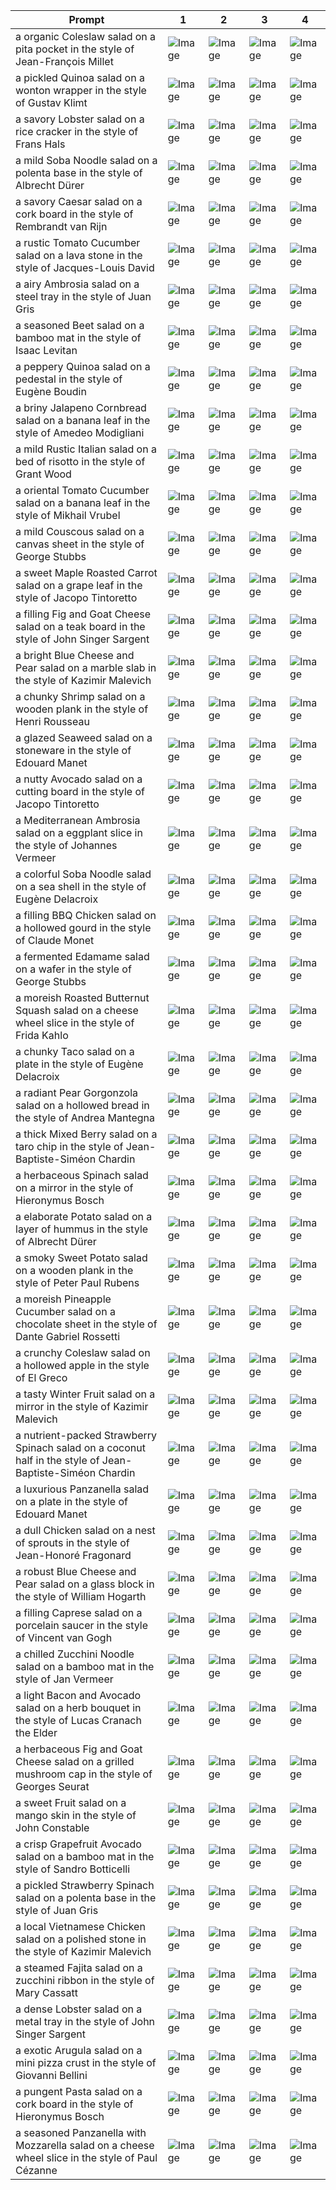 | Prompt | 1 | 2 | 3 | 4 |
|-|-|-|-|-|
| a organic Coleslaw salad on a pita pocket in the style of Jean-François Millet | ![Image](https://salad-benchmark-public-assets.s3.us-east-2.amazonaws.com/sdxl/ebe10ad3-a18a-4c9f-9691-a8e59f16d635-0.jpg) | ![Image](https://salad-benchmark-public-assets.s3.us-east-2.amazonaws.com/sdxl/ebe10ad3-a18a-4c9f-9691-a8e59f16d635-1.jpg) | ![Image](https://salad-benchmark-public-assets.s3.us-east-2.amazonaws.com/sdxl/ebe10ad3-a18a-4c9f-9691-a8e59f16d635-2.jpg) | ![Image](https://salad-benchmark-public-assets.s3.us-east-2.amazonaws.com/sdxl/ebe10ad3-a18a-4c9f-9691-a8e59f16d635-3.jpg) |
| a pickled Quinoa salad on a wonton wrapper in the style of Gustav Klimt | ![Image](https://salad-benchmark-public-assets.s3.us-east-2.amazonaws.com/sdxl/a309d0b1-b247-4973-a7a9-dca9e2b5b23f-0.jpg) | ![Image](https://salad-benchmark-public-assets.s3.us-east-2.amazonaws.com/sdxl/a309d0b1-b247-4973-a7a9-dca9e2b5b23f-1.jpg) | ![Image](https://salad-benchmark-public-assets.s3.us-east-2.amazonaws.com/sdxl/a309d0b1-b247-4973-a7a9-dca9e2b5b23f-2.jpg) | ![Image](https://salad-benchmark-public-assets.s3.us-east-2.amazonaws.com/sdxl/a309d0b1-b247-4973-a7a9-dca9e2b5b23f-3.jpg) |
| a savory Lobster salad on a rice cracker in the style of Frans Hals | ![Image](https://salad-benchmark-public-assets.s3.us-east-2.amazonaws.com/sdxl/424c43aa-75b1-4467-b159-5177fe1448a1-0.jpg) | ![Image](https://salad-benchmark-public-assets.s3.us-east-2.amazonaws.com/sdxl/424c43aa-75b1-4467-b159-5177fe1448a1-1.jpg) | ![Image](https://salad-benchmark-public-assets.s3.us-east-2.amazonaws.com/sdxl/424c43aa-75b1-4467-b159-5177fe1448a1-2.jpg) | ![Image](https://salad-benchmark-public-assets.s3.us-east-2.amazonaws.com/sdxl/424c43aa-75b1-4467-b159-5177fe1448a1-3.jpg) |
| a mild Soba Noodle salad on a polenta base in the style of Albrecht Dürer | ![Image](https://salad-benchmark-public-assets.s3.us-east-2.amazonaws.com/sdxl/b43d3483-fa78-4dbb-8f8b-c5f6e0e6de32-0.jpg) | ![Image](https://salad-benchmark-public-assets.s3.us-east-2.amazonaws.com/sdxl/b43d3483-fa78-4dbb-8f8b-c5f6e0e6de32-1.jpg) | ![Image](https://salad-benchmark-public-assets.s3.us-east-2.amazonaws.com/sdxl/b43d3483-fa78-4dbb-8f8b-c5f6e0e6de32-2.jpg) | ![Image](https://salad-benchmark-public-assets.s3.us-east-2.amazonaws.com/sdxl/b43d3483-fa78-4dbb-8f8b-c5f6e0e6de32-3.jpg) |
| a savory Caesar salad on a cork board in the style of Rembrandt van Rijn | ![Image](https://salad-benchmark-public-assets.s3.us-east-2.amazonaws.com/sdxl/b547860c-93a7-4134-940c-9c9d0fad2dd8-0.jpg) | ![Image](https://salad-benchmark-public-assets.s3.us-east-2.amazonaws.com/sdxl/b547860c-93a7-4134-940c-9c9d0fad2dd8-1.jpg) | ![Image](https://salad-benchmark-public-assets.s3.us-east-2.amazonaws.com/sdxl/b547860c-93a7-4134-940c-9c9d0fad2dd8-2.jpg) | ![Image](https://salad-benchmark-public-assets.s3.us-east-2.amazonaws.com/sdxl/b547860c-93a7-4134-940c-9c9d0fad2dd8-3.jpg) |
| a rustic Tomato Cucumber salad on a lava stone in the style of Jacques-Louis David | ![Image](https://salad-benchmark-public-assets.s3.us-east-2.amazonaws.com/sdxl/afefe105-b8af-432e-b67c-2ae9cbca72b8-0.jpg) | ![Image](https://salad-benchmark-public-assets.s3.us-east-2.amazonaws.com/sdxl/afefe105-b8af-432e-b67c-2ae9cbca72b8-1.jpg) | ![Image](https://salad-benchmark-public-assets.s3.us-east-2.amazonaws.com/sdxl/afefe105-b8af-432e-b67c-2ae9cbca72b8-2.jpg) | ![Image](https://salad-benchmark-public-assets.s3.us-east-2.amazonaws.com/sdxl/afefe105-b8af-432e-b67c-2ae9cbca72b8-3.jpg) |
| a airy Ambrosia salad on a steel tray in the style of Juan Gris | ![Image](https://salad-benchmark-public-assets.s3.us-east-2.amazonaws.com/sdxl/fa5f49c9-7e07-466a-87ce-d709ed3b4a85-0.jpg) | ![Image](https://salad-benchmark-public-assets.s3.us-east-2.amazonaws.com/sdxl/fa5f49c9-7e07-466a-87ce-d709ed3b4a85-1.jpg) | ![Image](https://salad-benchmark-public-assets.s3.us-east-2.amazonaws.com/sdxl/fa5f49c9-7e07-466a-87ce-d709ed3b4a85-2.jpg) | ![Image](https://salad-benchmark-public-assets.s3.us-east-2.amazonaws.com/sdxl/fa5f49c9-7e07-466a-87ce-d709ed3b4a85-3.jpg) |
| a seasoned Beet salad on a bamboo mat in the style of Isaac Levitan | ![Image](https://salad-benchmark-public-assets.s3.us-east-2.amazonaws.com/sdxl/a752077e-93ca-4a7d-ba08-55364cf0d362-0.jpg) | ![Image](https://salad-benchmark-public-assets.s3.us-east-2.amazonaws.com/sdxl/a752077e-93ca-4a7d-ba08-55364cf0d362-1.jpg) | ![Image](https://salad-benchmark-public-assets.s3.us-east-2.amazonaws.com/sdxl/a752077e-93ca-4a7d-ba08-55364cf0d362-2.jpg) | ![Image](https://salad-benchmark-public-assets.s3.us-east-2.amazonaws.com/sdxl/a752077e-93ca-4a7d-ba08-55364cf0d362-3.jpg) |
| a peppery Quinoa salad on a pedestal in the style of Eugène Boudin | ![Image](https://salad-benchmark-public-assets.s3.us-east-2.amazonaws.com/sdxl/9ece471c-1912-4e1b-a3ac-7773a8dd9625-0.jpg) | ![Image](https://salad-benchmark-public-assets.s3.us-east-2.amazonaws.com/sdxl/9ece471c-1912-4e1b-a3ac-7773a8dd9625-1.jpg) | ![Image](https://salad-benchmark-public-assets.s3.us-east-2.amazonaws.com/sdxl/9ece471c-1912-4e1b-a3ac-7773a8dd9625-2.jpg) | ![Image](https://salad-benchmark-public-assets.s3.us-east-2.amazonaws.com/sdxl/9ece471c-1912-4e1b-a3ac-7773a8dd9625-3.jpg) |
| a briny Jalapeno Cornbread salad on a banana leaf in the style of Amedeo Modigliani | ![Image](https://salad-benchmark-public-assets.s3.us-east-2.amazonaws.com/sdxl/d3295a39-6254-4d7d-9b51-dcf020508252-0.jpg) | ![Image](https://salad-benchmark-public-assets.s3.us-east-2.amazonaws.com/sdxl/d3295a39-6254-4d7d-9b51-dcf020508252-1.jpg) | ![Image](https://salad-benchmark-public-assets.s3.us-east-2.amazonaws.com/sdxl/d3295a39-6254-4d7d-9b51-dcf020508252-2.jpg) | ![Image](https://salad-benchmark-public-assets.s3.us-east-2.amazonaws.com/sdxl/d3295a39-6254-4d7d-9b51-dcf020508252-3.jpg) |
| a mild Rustic Italian salad on a bed of risotto in the style of Grant Wood | ![Image](https://salad-benchmark-public-assets.s3.us-east-2.amazonaws.com/sdxl/0a215613-389c-4bee-845f-10db7d1a8430-0.jpg) | ![Image](https://salad-benchmark-public-assets.s3.us-east-2.amazonaws.com/sdxl/0a215613-389c-4bee-845f-10db7d1a8430-1.jpg) | ![Image](https://salad-benchmark-public-assets.s3.us-east-2.amazonaws.com/sdxl/0a215613-389c-4bee-845f-10db7d1a8430-2.jpg) | ![Image](https://salad-benchmark-public-assets.s3.us-east-2.amazonaws.com/sdxl/0a215613-389c-4bee-845f-10db7d1a8430-3.jpg) |
| a oriental Tomato Cucumber salad on a banana leaf in the style of Mikhail Vrubel | ![Image](https://salad-benchmark-public-assets.s3.us-east-2.amazonaws.com/sdxl/c2bb8720-1381-4517-9fce-e92e95d55862-0.jpg) | ![Image](https://salad-benchmark-public-assets.s3.us-east-2.amazonaws.com/sdxl/c2bb8720-1381-4517-9fce-e92e95d55862-1.jpg) | ![Image](https://salad-benchmark-public-assets.s3.us-east-2.amazonaws.com/sdxl/c2bb8720-1381-4517-9fce-e92e95d55862-2.jpg) | ![Image](https://salad-benchmark-public-assets.s3.us-east-2.amazonaws.com/sdxl/c2bb8720-1381-4517-9fce-e92e95d55862-3.jpg) |
| a mild Couscous salad on a canvas sheet in the style of George Stubbs | ![Image](https://salad-benchmark-public-assets.s3.us-east-2.amazonaws.com/sdxl/978656f6-34f8-4ebd-aa44-e005fc825f06-0.jpg) | ![Image](https://salad-benchmark-public-assets.s3.us-east-2.amazonaws.com/sdxl/978656f6-34f8-4ebd-aa44-e005fc825f06-1.jpg) | ![Image](https://salad-benchmark-public-assets.s3.us-east-2.amazonaws.com/sdxl/978656f6-34f8-4ebd-aa44-e005fc825f06-2.jpg) | ![Image](https://salad-benchmark-public-assets.s3.us-east-2.amazonaws.com/sdxl/978656f6-34f8-4ebd-aa44-e005fc825f06-3.jpg) |
| a sweet Maple Roasted Carrot salad on a grape leaf in the style of Jacopo Tintoretto | ![Image](https://salad-benchmark-public-assets.s3.us-east-2.amazonaws.com/sdxl/c4f66baf-484f-4c1e-9f5e-f1f6ab8eb578-0.jpg) | ![Image](https://salad-benchmark-public-assets.s3.us-east-2.amazonaws.com/sdxl/c4f66baf-484f-4c1e-9f5e-f1f6ab8eb578-1.jpg) | ![Image](https://salad-benchmark-public-assets.s3.us-east-2.amazonaws.com/sdxl/c4f66baf-484f-4c1e-9f5e-f1f6ab8eb578-2.jpg) | ![Image](https://salad-benchmark-public-assets.s3.us-east-2.amazonaws.com/sdxl/c4f66baf-484f-4c1e-9f5e-f1f6ab8eb578-3.jpg) |
| a filling Fig and Goat Cheese salad on a teak board in the style of John Singer Sargent | ![Image](https://salad-benchmark-public-assets.s3.us-east-2.amazonaws.com/sdxl/452c479b-ab22-4c29-b1ff-3a3b049851f3-0.jpg) | ![Image](https://salad-benchmark-public-assets.s3.us-east-2.amazonaws.com/sdxl/452c479b-ab22-4c29-b1ff-3a3b049851f3-1.jpg) | ![Image](https://salad-benchmark-public-assets.s3.us-east-2.amazonaws.com/sdxl/452c479b-ab22-4c29-b1ff-3a3b049851f3-2.jpg) | ![Image](https://salad-benchmark-public-assets.s3.us-east-2.amazonaws.com/sdxl/452c479b-ab22-4c29-b1ff-3a3b049851f3-3.jpg) |
| a bright Blue Cheese and Pear salad on a marble slab in the style of Kazimir Malevich | ![Image](https://salad-benchmark-public-assets.s3.us-east-2.amazonaws.com/sdxl/72cd6be0-7d6c-40c3-8bf3-06554be9228d-0.jpg) | ![Image](https://salad-benchmark-public-assets.s3.us-east-2.amazonaws.com/sdxl/72cd6be0-7d6c-40c3-8bf3-06554be9228d-1.jpg) | ![Image](https://salad-benchmark-public-assets.s3.us-east-2.amazonaws.com/sdxl/72cd6be0-7d6c-40c3-8bf3-06554be9228d-2.jpg) | ![Image](https://salad-benchmark-public-assets.s3.us-east-2.amazonaws.com/sdxl/72cd6be0-7d6c-40c3-8bf3-06554be9228d-3.jpg) |
| a chunky Shrimp salad on a wooden plank in the style of Henri Rousseau | ![Image](https://salad-benchmark-public-assets.s3.us-east-2.amazonaws.com/sdxl/8db85150-6151-495b-bb25-db1c00cdba23-0.jpg) | ![Image](https://salad-benchmark-public-assets.s3.us-east-2.amazonaws.com/sdxl/8db85150-6151-495b-bb25-db1c00cdba23-1.jpg) | ![Image](https://salad-benchmark-public-assets.s3.us-east-2.amazonaws.com/sdxl/8db85150-6151-495b-bb25-db1c00cdba23-2.jpg) | ![Image](https://salad-benchmark-public-assets.s3.us-east-2.amazonaws.com/sdxl/8db85150-6151-495b-bb25-db1c00cdba23-3.jpg) |
| a glazed Seaweed salad on a stoneware in the style of Edouard Manet | ![Image](https://salad-benchmark-public-assets.s3.us-east-2.amazonaws.com/sdxl/fdcaa7e7-122d-4d1f-a10c-928777103079-0.jpg) | ![Image](https://salad-benchmark-public-assets.s3.us-east-2.amazonaws.com/sdxl/fdcaa7e7-122d-4d1f-a10c-928777103079-1.jpg) | ![Image](https://salad-benchmark-public-assets.s3.us-east-2.amazonaws.com/sdxl/fdcaa7e7-122d-4d1f-a10c-928777103079-2.jpg) | ![Image](https://salad-benchmark-public-assets.s3.us-east-2.amazonaws.com/sdxl/fdcaa7e7-122d-4d1f-a10c-928777103079-3.jpg) |
| a nutty Avocado salad on a cutting board in the style of Jacopo Tintoretto | ![Image](https://salad-benchmark-public-assets.s3.us-east-2.amazonaws.com/sdxl/76aa117a-73a9-409b-869e-0cab80ad09f4-0.jpg) | ![Image](https://salad-benchmark-public-assets.s3.us-east-2.amazonaws.com/sdxl/76aa117a-73a9-409b-869e-0cab80ad09f4-1.jpg) | ![Image](https://salad-benchmark-public-assets.s3.us-east-2.amazonaws.com/sdxl/76aa117a-73a9-409b-869e-0cab80ad09f4-2.jpg) | ![Image](https://salad-benchmark-public-assets.s3.us-east-2.amazonaws.com/sdxl/76aa117a-73a9-409b-869e-0cab80ad09f4-3.jpg) |
| a Mediterranean Ambrosia salad on a eggplant slice in the style of Johannes Vermeer | ![Image](https://salad-benchmark-public-assets.s3.us-east-2.amazonaws.com/sdxl/88f817ec-a573-4371-b647-459fb58851a1-0.jpg) | ![Image](https://salad-benchmark-public-assets.s3.us-east-2.amazonaws.com/sdxl/88f817ec-a573-4371-b647-459fb58851a1-1.jpg) | ![Image](https://salad-benchmark-public-assets.s3.us-east-2.amazonaws.com/sdxl/88f817ec-a573-4371-b647-459fb58851a1-2.jpg) | ![Image](https://salad-benchmark-public-assets.s3.us-east-2.amazonaws.com/sdxl/88f817ec-a573-4371-b647-459fb58851a1-3.jpg) |
| a colorful Soba Noodle salad on a sea shell in the style of Eugène Delacroix | ![Image](https://salad-benchmark-public-assets.s3.us-east-2.amazonaws.com/sdxl/f27702cf-d2c0-4982-b8fa-b8e3f76727ff-0.jpg) | ![Image](https://salad-benchmark-public-assets.s3.us-east-2.amazonaws.com/sdxl/f27702cf-d2c0-4982-b8fa-b8e3f76727ff-1.jpg) | ![Image](https://salad-benchmark-public-assets.s3.us-east-2.amazonaws.com/sdxl/f27702cf-d2c0-4982-b8fa-b8e3f76727ff-2.jpg) | ![Image](https://salad-benchmark-public-assets.s3.us-east-2.amazonaws.com/sdxl/f27702cf-d2c0-4982-b8fa-b8e3f76727ff-3.jpg) |
| a filling BBQ Chicken salad on a hollowed gourd in the style of Claude Monet | ![Image](https://salad-benchmark-public-assets.s3.us-east-2.amazonaws.com/sdxl/820e63c7-3c36-4a65-84da-07bc139ed79c-0.jpg) | ![Image](https://salad-benchmark-public-assets.s3.us-east-2.amazonaws.com/sdxl/820e63c7-3c36-4a65-84da-07bc139ed79c-1.jpg) | ![Image](https://salad-benchmark-public-assets.s3.us-east-2.amazonaws.com/sdxl/820e63c7-3c36-4a65-84da-07bc139ed79c-2.jpg) | ![Image](https://salad-benchmark-public-assets.s3.us-east-2.amazonaws.com/sdxl/820e63c7-3c36-4a65-84da-07bc139ed79c-3.jpg) |
| a fermented Edamame salad on a wafer in the style of George Stubbs | ![Image](https://salad-benchmark-public-assets.s3.us-east-2.amazonaws.com/sdxl/ec7bdb92-4fc5-4304-8310-769301c68263-0.jpg) | ![Image](https://salad-benchmark-public-assets.s3.us-east-2.amazonaws.com/sdxl/ec7bdb92-4fc5-4304-8310-769301c68263-1.jpg) | ![Image](https://salad-benchmark-public-assets.s3.us-east-2.amazonaws.com/sdxl/ec7bdb92-4fc5-4304-8310-769301c68263-2.jpg) | ![Image](https://salad-benchmark-public-assets.s3.us-east-2.amazonaws.com/sdxl/ec7bdb92-4fc5-4304-8310-769301c68263-3.jpg) |
| a moreish Roasted Butternut Squash salad on a cheese wheel slice in the style of Frida Kahlo | ![Image](https://salad-benchmark-public-assets.s3.us-east-2.amazonaws.com/sdxl/7a95cb34-1a02-4e88-ad9b-a4e9738801f8-0.jpg) | ![Image](https://salad-benchmark-public-assets.s3.us-east-2.amazonaws.com/sdxl/7a95cb34-1a02-4e88-ad9b-a4e9738801f8-1.jpg) | ![Image](https://salad-benchmark-public-assets.s3.us-east-2.amazonaws.com/sdxl/7a95cb34-1a02-4e88-ad9b-a4e9738801f8-2.jpg) | ![Image](https://salad-benchmark-public-assets.s3.us-east-2.amazonaws.com/sdxl/7a95cb34-1a02-4e88-ad9b-a4e9738801f8-3.jpg) |
| a chunky Taco salad on a plate in the style of Eugène Delacroix | ![Image](https://salad-benchmark-public-assets.s3.us-east-2.amazonaws.com/sdxl/86d7d6ee-a897-44c8-8251-3e8b7449ffa3-0.jpg) | ![Image](https://salad-benchmark-public-assets.s3.us-east-2.amazonaws.com/sdxl/86d7d6ee-a897-44c8-8251-3e8b7449ffa3-1.jpg) | ![Image](https://salad-benchmark-public-assets.s3.us-east-2.amazonaws.com/sdxl/86d7d6ee-a897-44c8-8251-3e8b7449ffa3-2.jpg) | ![Image](https://salad-benchmark-public-assets.s3.us-east-2.amazonaws.com/sdxl/86d7d6ee-a897-44c8-8251-3e8b7449ffa3-3.jpg) |
| a radiant Pear Gorgonzola salad on a hollowed bread in the style of Andrea Mantegna | ![Image](https://salad-benchmark-public-assets.s3.us-east-2.amazonaws.com/sdxl/3959eba4-b31d-4e72-a6d2-0ca6a11c2948-0.jpg) | ![Image](https://salad-benchmark-public-assets.s3.us-east-2.amazonaws.com/sdxl/3959eba4-b31d-4e72-a6d2-0ca6a11c2948-1.jpg) | ![Image](https://salad-benchmark-public-assets.s3.us-east-2.amazonaws.com/sdxl/3959eba4-b31d-4e72-a6d2-0ca6a11c2948-2.jpg) | ![Image](https://salad-benchmark-public-assets.s3.us-east-2.amazonaws.com/sdxl/3959eba4-b31d-4e72-a6d2-0ca6a11c2948-3.jpg) |
| a thick Mixed Berry salad on a taro chip in the style of Jean-Baptiste-Siméon Chardin | ![Image](https://salad-benchmark-public-assets.s3.us-east-2.amazonaws.com/sdxl/10be4dbe-166c-4def-8320-a3c866c85879-0.jpg) | ![Image](https://salad-benchmark-public-assets.s3.us-east-2.amazonaws.com/sdxl/10be4dbe-166c-4def-8320-a3c866c85879-1.jpg) | ![Image](https://salad-benchmark-public-assets.s3.us-east-2.amazonaws.com/sdxl/10be4dbe-166c-4def-8320-a3c866c85879-2.jpg) | ![Image](https://salad-benchmark-public-assets.s3.us-east-2.amazonaws.com/sdxl/10be4dbe-166c-4def-8320-a3c866c85879-3.jpg) |
| a herbaceous Spinach salad on a mirror in the style of Hieronymus Bosch | ![Image](https://salad-benchmark-public-assets.s3.us-east-2.amazonaws.com/sdxl/b4549b58-a575-4d1b-9e27-f51234d4547f-0.jpg) | ![Image](https://salad-benchmark-public-assets.s3.us-east-2.amazonaws.com/sdxl/b4549b58-a575-4d1b-9e27-f51234d4547f-1.jpg) | ![Image](https://salad-benchmark-public-assets.s3.us-east-2.amazonaws.com/sdxl/b4549b58-a575-4d1b-9e27-f51234d4547f-2.jpg) | ![Image](https://salad-benchmark-public-assets.s3.us-east-2.amazonaws.com/sdxl/b4549b58-a575-4d1b-9e27-f51234d4547f-3.jpg) |
| a elaborate Potato salad on a layer of hummus in the style of Albrecht Dürer | ![Image](https://salad-benchmark-public-assets.s3.us-east-2.amazonaws.com/sdxl/05868413-79d2-40ca-acec-54f6661fd635-0.jpg) | ![Image](https://salad-benchmark-public-assets.s3.us-east-2.amazonaws.com/sdxl/05868413-79d2-40ca-acec-54f6661fd635-1.jpg) | ![Image](https://salad-benchmark-public-assets.s3.us-east-2.amazonaws.com/sdxl/05868413-79d2-40ca-acec-54f6661fd635-2.jpg) | ![Image](https://salad-benchmark-public-assets.s3.us-east-2.amazonaws.com/sdxl/05868413-79d2-40ca-acec-54f6661fd635-3.jpg) |
| a smoky Sweet Potato salad on a wooden plank in the style of Peter Paul Rubens | ![Image](https://salad-benchmark-public-assets.s3.us-east-2.amazonaws.com/sdxl/316e4145-39bc-4556-8dcb-715437e232ae-0.jpg) | ![Image](https://salad-benchmark-public-assets.s3.us-east-2.amazonaws.com/sdxl/316e4145-39bc-4556-8dcb-715437e232ae-1.jpg) | ![Image](https://salad-benchmark-public-assets.s3.us-east-2.amazonaws.com/sdxl/316e4145-39bc-4556-8dcb-715437e232ae-2.jpg) | ![Image](https://salad-benchmark-public-assets.s3.us-east-2.amazonaws.com/sdxl/316e4145-39bc-4556-8dcb-715437e232ae-3.jpg) |
| a moreish Pineapple Cucumber salad on a chocolate sheet in the style of Dante Gabriel Rossetti | ![Image](https://salad-benchmark-public-assets.s3.us-east-2.amazonaws.com/sdxl/3ece6a36-09b8-4ef0-adef-ef70d5e6ef03-0.jpg) | ![Image](https://salad-benchmark-public-assets.s3.us-east-2.amazonaws.com/sdxl/3ece6a36-09b8-4ef0-adef-ef70d5e6ef03-1.jpg) | ![Image](https://salad-benchmark-public-assets.s3.us-east-2.amazonaws.com/sdxl/3ece6a36-09b8-4ef0-adef-ef70d5e6ef03-2.jpg) | ![Image](https://salad-benchmark-public-assets.s3.us-east-2.amazonaws.com/sdxl/3ece6a36-09b8-4ef0-adef-ef70d5e6ef03-3.jpg) |
| a crunchy Coleslaw salad on a hollowed apple in the style of El Greco | ![Image](https://salad-benchmark-public-assets.s3.us-east-2.amazonaws.com/sdxl/d438e3ad-2e61-4a72-b709-0428f395a3cf-0.jpg) | ![Image](https://salad-benchmark-public-assets.s3.us-east-2.amazonaws.com/sdxl/d438e3ad-2e61-4a72-b709-0428f395a3cf-1.jpg) | ![Image](https://salad-benchmark-public-assets.s3.us-east-2.amazonaws.com/sdxl/d438e3ad-2e61-4a72-b709-0428f395a3cf-2.jpg) | ![Image](https://salad-benchmark-public-assets.s3.us-east-2.amazonaws.com/sdxl/d438e3ad-2e61-4a72-b709-0428f395a3cf-3.jpg) |
| a tasty Winter Fruit salad on a mirror in the style of Kazimir Malevich | ![Image](https://salad-benchmark-public-assets.s3.us-east-2.amazonaws.com/sdxl/10fcdcdf-2ada-4aee-a984-6826236f95e5-0.jpg) | ![Image](https://salad-benchmark-public-assets.s3.us-east-2.amazonaws.com/sdxl/10fcdcdf-2ada-4aee-a984-6826236f95e5-1.jpg) | ![Image](https://salad-benchmark-public-assets.s3.us-east-2.amazonaws.com/sdxl/10fcdcdf-2ada-4aee-a984-6826236f95e5-2.jpg) | ![Image](https://salad-benchmark-public-assets.s3.us-east-2.amazonaws.com/sdxl/10fcdcdf-2ada-4aee-a984-6826236f95e5-3.jpg) |
| a nutrient-packed Strawberry Spinach salad on a coconut half in the style of Jean-Baptiste-Siméon Chardin | ![Image](https://salad-benchmark-public-assets.s3.us-east-2.amazonaws.com/sdxl/9c61cece-af03-4115-9779-2525d58383f0-0.jpg) | ![Image](https://salad-benchmark-public-assets.s3.us-east-2.amazonaws.com/sdxl/9c61cece-af03-4115-9779-2525d58383f0-1.jpg) | ![Image](https://salad-benchmark-public-assets.s3.us-east-2.amazonaws.com/sdxl/9c61cece-af03-4115-9779-2525d58383f0-2.jpg) | ![Image](https://salad-benchmark-public-assets.s3.us-east-2.amazonaws.com/sdxl/9c61cece-af03-4115-9779-2525d58383f0-3.jpg) |
| a luxurious Panzanella salad on a plate in the style of Edouard Manet | ![Image](https://salad-benchmark-public-assets.s3.us-east-2.amazonaws.com/sdxl/9a9180bb-ceb2-403b-a8f5-ff1eb86d6103-0.jpg) | ![Image](https://salad-benchmark-public-assets.s3.us-east-2.amazonaws.com/sdxl/9a9180bb-ceb2-403b-a8f5-ff1eb86d6103-1.jpg) | ![Image](https://salad-benchmark-public-assets.s3.us-east-2.amazonaws.com/sdxl/9a9180bb-ceb2-403b-a8f5-ff1eb86d6103-2.jpg) | ![Image](https://salad-benchmark-public-assets.s3.us-east-2.amazonaws.com/sdxl/9a9180bb-ceb2-403b-a8f5-ff1eb86d6103-3.jpg) |
| a dull Chicken salad on a nest of sprouts in the style of Jean-Honoré Fragonard | ![Image](https://salad-benchmark-public-assets.s3.us-east-2.amazonaws.com/sdxl/908f7a0c-2204-4da3-a242-3f6b720d28ef-0.jpg) | ![Image](https://salad-benchmark-public-assets.s3.us-east-2.amazonaws.com/sdxl/908f7a0c-2204-4da3-a242-3f6b720d28ef-1.jpg) | ![Image](https://salad-benchmark-public-assets.s3.us-east-2.amazonaws.com/sdxl/908f7a0c-2204-4da3-a242-3f6b720d28ef-2.jpg) | ![Image](https://salad-benchmark-public-assets.s3.us-east-2.amazonaws.com/sdxl/908f7a0c-2204-4da3-a242-3f6b720d28ef-3.jpg) |
| a robust Blue Cheese and Pear salad on a glass block in the style of William Hogarth | ![Image](https://salad-benchmark-public-assets.s3.us-east-2.amazonaws.com/sdxl/d2b769da-27f8-4616-b0b8-65a0bf17bdd2-0.jpg) | ![Image](https://salad-benchmark-public-assets.s3.us-east-2.amazonaws.com/sdxl/d2b769da-27f8-4616-b0b8-65a0bf17bdd2-1.jpg) | ![Image](https://salad-benchmark-public-assets.s3.us-east-2.amazonaws.com/sdxl/d2b769da-27f8-4616-b0b8-65a0bf17bdd2-2.jpg) | ![Image](https://salad-benchmark-public-assets.s3.us-east-2.amazonaws.com/sdxl/d2b769da-27f8-4616-b0b8-65a0bf17bdd2-3.jpg) |
| a filling Caprese salad on a porcelain saucer in the style of Vincent van Gogh | ![Image](https://salad-benchmark-public-assets.s3.us-east-2.amazonaws.com/sdxl/361c6ef9-dd33-4726-bbf2-c4d0073fd1f0-0.jpg) | ![Image](https://salad-benchmark-public-assets.s3.us-east-2.amazonaws.com/sdxl/361c6ef9-dd33-4726-bbf2-c4d0073fd1f0-1.jpg) | ![Image](https://salad-benchmark-public-assets.s3.us-east-2.amazonaws.com/sdxl/361c6ef9-dd33-4726-bbf2-c4d0073fd1f0-2.jpg) | ![Image](https://salad-benchmark-public-assets.s3.us-east-2.amazonaws.com/sdxl/361c6ef9-dd33-4726-bbf2-c4d0073fd1f0-3.jpg) |
| a chilled Zucchini Noodle salad on a bamboo mat in the style of Jan Vermeer | ![Image](https://salad-benchmark-public-assets.s3.us-east-2.amazonaws.com/sdxl/f69ee18e-e4f5-4daf-9962-1d1e313e242a-0.jpg) | ![Image](https://salad-benchmark-public-assets.s3.us-east-2.amazonaws.com/sdxl/f69ee18e-e4f5-4daf-9962-1d1e313e242a-1.jpg) | ![Image](https://salad-benchmark-public-assets.s3.us-east-2.amazonaws.com/sdxl/f69ee18e-e4f5-4daf-9962-1d1e313e242a-2.jpg) | ![Image](https://salad-benchmark-public-assets.s3.us-east-2.amazonaws.com/sdxl/f69ee18e-e4f5-4daf-9962-1d1e313e242a-3.jpg) |
| a light Bacon and Avocado salad on a herb bouquet in the style of Lucas Cranach the Elder | ![Image](https://salad-benchmark-public-assets.s3.us-east-2.amazonaws.com/sdxl/a3661f2c-d145-4706-ae7a-aaa66f0068b6-0.jpg) | ![Image](https://salad-benchmark-public-assets.s3.us-east-2.amazonaws.com/sdxl/a3661f2c-d145-4706-ae7a-aaa66f0068b6-1.jpg) | ![Image](https://salad-benchmark-public-assets.s3.us-east-2.amazonaws.com/sdxl/a3661f2c-d145-4706-ae7a-aaa66f0068b6-2.jpg) | ![Image](https://salad-benchmark-public-assets.s3.us-east-2.amazonaws.com/sdxl/a3661f2c-d145-4706-ae7a-aaa66f0068b6-3.jpg) |
| a herbaceous Fig and Goat Cheese salad on a grilled mushroom cap in the style of Georges Seurat | ![Image](https://salad-benchmark-public-assets.s3.us-east-2.amazonaws.com/sdxl/8ac9ea25-767b-472a-aafa-1b425e0a4994-0.jpg) | ![Image](https://salad-benchmark-public-assets.s3.us-east-2.amazonaws.com/sdxl/8ac9ea25-767b-472a-aafa-1b425e0a4994-1.jpg) | ![Image](https://salad-benchmark-public-assets.s3.us-east-2.amazonaws.com/sdxl/8ac9ea25-767b-472a-aafa-1b425e0a4994-2.jpg) | ![Image](https://salad-benchmark-public-assets.s3.us-east-2.amazonaws.com/sdxl/8ac9ea25-767b-472a-aafa-1b425e0a4994-3.jpg) |
| a sweet Fruit salad on a mango skin in the style of John Constable | ![Image](https://salad-benchmark-public-assets.s3.us-east-2.amazonaws.com/sdxl/8ad591fe-f4bf-4127-a87d-df7cd05aac7c-0.jpg) | ![Image](https://salad-benchmark-public-assets.s3.us-east-2.amazonaws.com/sdxl/8ad591fe-f4bf-4127-a87d-df7cd05aac7c-1.jpg) | ![Image](https://salad-benchmark-public-assets.s3.us-east-2.amazonaws.com/sdxl/8ad591fe-f4bf-4127-a87d-df7cd05aac7c-2.jpg) | ![Image](https://salad-benchmark-public-assets.s3.us-east-2.amazonaws.com/sdxl/8ad591fe-f4bf-4127-a87d-df7cd05aac7c-3.jpg) |
| a crisp Grapefruit Avocado salad on a bamboo mat in the style of Sandro Botticelli | ![Image](https://salad-benchmark-public-assets.s3.us-east-2.amazonaws.com/sdxl/13a38bf3-1a22-4012-a5fb-4420efe73510-0.jpg) | ![Image](https://salad-benchmark-public-assets.s3.us-east-2.amazonaws.com/sdxl/13a38bf3-1a22-4012-a5fb-4420efe73510-1.jpg) | ![Image](https://salad-benchmark-public-assets.s3.us-east-2.amazonaws.com/sdxl/13a38bf3-1a22-4012-a5fb-4420efe73510-2.jpg) | ![Image](https://salad-benchmark-public-assets.s3.us-east-2.amazonaws.com/sdxl/13a38bf3-1a22-4012-a5fb-4420efe73510-3.jpg) |
| a pickled Strawberry Spinach salad on a polenta base in the style of Juan Gris | ![Image](https://salad-benchmark-public-assets.s3.us-east-2.amazonaws.com/sdxl/295e4dcf-9b38-45f8-9176-0ca7ab09b1a2-0.jpg) | ![Image](https://salad-benchmark-public-assets.s3.us-east-2.amazonaws.com/sdxl/295e4dcf-9b38-45f8-9176-0ca7ab09b1a2-1.jpg) | ![Image](https://salad-benchmark-public-assets.s3.us-east-2.amazonaws.com/sdxl/295e4dcf-9b38-45f8-9176-0ca7ab09b1a2-2.jpg) | ![Image](https://salad-benchmark-public-assets.s3.us-east-2.amazonaws.com/sdxl/295e4dcf-9b38-45f8-9176-0ca7ab09b1a2-3.jpg) |
| a local Vietnamese Chicken salad on a polished stone in the style of Kazimir Malevich | ![Image](https://salad-benchmark-public-assets.s3.us-east-2.amazonaws.com/sdxl/9d16880b-1f64-47a5-9b55-7ba4815d9599-0.jpg) | ![Image](https://salad-benchmark-public-assets.s3.us-east-2.amazonaws.com/sdxl/9d16880b-1f64-47a5-9b55-7ba4815d9599-1.jpg) | ![Image](https://salad-benchmark-public-assets.s3.us-east-2.amazonaws.com/sdxl/9d16880b-1f64-47a5-9b55-7ba4815d9599-2.jpg) | ![Image](https://salad-benchmark-public-assets.s3.us-east-2.amazonaws.com/sdxl/9d16880b-1f64-47a5-9b55-7ba4815d9599-3.jpg) |
| a steamed Fajita salad on a zucchini ribbon in the style of Mary Cassatt | ![Image](https://salad-benchmark-public-assets.s3.us-east-2.amazonaws.com/sdxl/4169e6c4-6e96-43cf-91d8-2eabab761de0-0.jpg) | ![Image](https://salad-benchmark-public-assets.s3.us-east-2.amazonaws.com/sdxl/4169e6c4-6e96-43cf-91d8-2eabab761de0-1.jpg) | ![Image](https://salad-benchmark-public-assets.s3.us-east-2.amazonaws.com/sdxl/4169e6c4-6e96-43cf-91d8-2eabab761de0-2.jpg) | ![Image](https://salad-benchmark-public-assets.s3.us-east-2.amazonaws.com/sdxl/4169e6c4-6e96-43cf-91d8-2eabab761de0-3.jpg) |
| a dense Lobster salad on a metal tray in the style of John Singer Sargent | ![Image](https://salad-benchmark-public-assets.s3.us-east-2.amazonaws.com/sdxl/b4522ecb-2663-4608-8283-4c97cc0c8174-0.jpg) | ![Image](https://salad-benchmark-public-assets.s3.us-east-2.amazonaws.com/sdxl/b4522ecb-2663-4608-8283-4c97cc0c8174-1.jpg) | ![Image](https://salad-benchmark-public-assets.s3.us-east-2.amazonaws.com/sdxl/b4522ecb-2663-4608-8283-4c97cc0c8174-2.jpg) | ![Image](https://salad-benchmark-public-assets.s3.us-east-2.amazonaws.com/sdxl/b4522ecb-2663-4608-8283-4c97cc0c8174-3.jpg) |
| a exotic Arugula salad on a mini pizza crust in the style of Giovanni Bellini | ![Image](https://salad-benchmark-public-assets.s3.us-east-2.amazonaws.com/sdxl/3e0ebe57-9b37-4b2f-a04f-b11c234f2ec0-0.jpg) | ![Image](https://salad-benchmark-public-assets.s3.us-east-2.amazonaws.com/sdxl/3e0ebe57-9b37-4b2f-a04f-b11c234f2ec0-1.jpg) | ![Image](https://salad-benchmark-public-assets.s3.us-east-2.amazonaws.com/sdxl/3e0ebe57-9b37-4b2f-a04f-b11c234f2ec0-2.jpg) | ![Image](https://salad-benchmark-public-assets.s3.us-east-2.amazonaws.com/sdxl/3e0ebe57-9b37-4b2f-a04f-b11c234f2ec0-3.jpg) |
| a pungent Pasta salad on a cork board in the style of Hieronymus Bosch | ![Image](https://salad-benchmark-public-assets.s3.us-east-2.amazonaws.com/sdxl/efd86ec6-78b7-4725-a885-025421964226-0.jpg) | ![Image](https://salad-benchmark-public-assets.s3.us-east-2.amazonaws.com/sdxl/efd86ec6-78b7-4725-a885-025421964226-1.jpg) | ![Image](https://salad-benchmark-public-assets.s3.us-east-2.amazonaws.com/sdxl/efd86ec6-78b7-4725-a885-025421964226-2.jpg) | ![Image](https://salad-benchmark-public-assets.s3.us-east-2.amazonaws.com/sdxl/efd86ec6-78b7-4725-a885-025421964226-3.jpg) |
| a seasoned Panzanella with Mozzarella salad on a cheese wheel slice in the style of Paul Cézanne | ![Image](https://salad-benchmark-public-assets.s3.us-east-2.amazonaws.com/sdxl/eb2777be-7782-4177-a7b0-c99944b9ad14-0.jpg) | ![Image](https://salad-benchmark-public-assets.s3.us-east-2.amazonaws.com/sdxl/eb2777be-7782-4177-a7b0-c99944b9ad14-1.jpg) | ![Image](https://salad-benchmark-public-assets.s3.us-east-2.amazonaws.com/sdxl/eb2777be-7782-4177-a7b0-c99944b9ad14-2.jpg) | ![Image](https://salad-benchmark-public-assets.s3.us-east-2.amazonaws.com/sdxl/eb2777be-7782-4177-a7b0-c99944b9ad14-3.jpg) |
